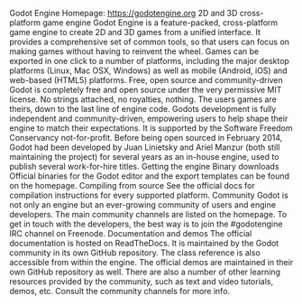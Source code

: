 Godot Engine Homepage: https://godotengine.org 2D and 3D cross-platform game engine Godot Engine is a feature-packed, cross-platform game engine to create 2D and 3D games from a unified interface. It provides a comprehensive set of common tools, so that users can focus on making games without having to reinvent the wheel. Games can be exported in one click to a number of platforms, including the major desktop platforms (Linux, Mac OSX, Windows) as well as mobile (Android, iOS) and web-based (HTML5) platforms. Free, open source and community-driven Godot is completely free and open source under the very permissive MIT license. No strings attached, no royalties, nothing. The users games are theirs, down to the last line of engine code. Godots development is fully independent and community-driven, empowering users to help shape their engine to match their expectations. It is supported by the Software Freedom Conservancy not-for-profit. Before being open sourced in February 2014, Godot had been developed by Juan Linietsky and Ariel Manzur (both still maintaining the project) for several years as an in-house engine, used to publish several work-for-hire titles. Getting the engine Binary downloads Official binaries for the Godot editor and the export templates can be found on the homepage. Compiling from source See the official docs for compilation instructions for every supported platform. Community Godot is not only an engine but an ever-growing community of users and engine developers. The main community channels are listed on the homepage. To get in touch with the developers, the best way is to join the #godotengine IRC channel on Freenode. Documentation and demos The official documentation is hosted on ReadTheDocs. It is maintained by the Godot community in its own GitHub repository. The class reference is also accessible from within the engine. The official demos are maintained in their own GitHub repository as well. There are also a number of other learning resources provided by the community, such as text and video tutorials, demos, etc. Consult the community channels for more info.